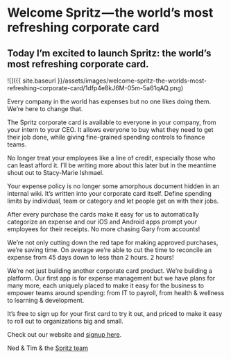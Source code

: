 
# Welcome Spritz — the world’s most refreshing corporate card

## Today I’m excited to launch Spritz: the world’s most refreshing corporate card.

![]({{ site.baseurl }}/assets/images/welcome-spritz-the-worlds-most-refreshing-corporate-card/1dfp4e8kJ6M-05m-5a61qAQ.png)

Every company in the world has expenses but no one likes doing them. We’re here to change that.

The Spritz corporate card is available to everyone in your company, from your intern to your CEO. It allows everyone to buy what they need to get their job done, while giving fine-grained spending controls to finance teams.

No longer treat your employees like a line of credit, especially those who can least afford it. I’ll be writing more about this later but in the meantime shout out to Stacy-Marie Ishmael.


Your expense policy is no longer some amorphous document hidden in an internal wiki. It’s written into your corporate card itself. Define spending limits by individual, team or category and let people get on with their jobs.

After every purchase the cards make it easy for us to automatically categorize an expense and our iOS and Android apps prompt your employees for their receipts. No more chasing Gary from accounts!

We’re not only cutting down the red tape for making approved purchases, we’re saving time. On average we’re able to cut the time to reconcile an expense from 45 days down to less than 2 hours. 2 hours!

We’re not just building another corporate card product. We’re building a platform. Our first app is for expense management but we have plans for many more, each uniquely placed to make it easy for the business to empower teams around spending: from IT to payroll, from health & wellness to learning & development.

It’s free to sign up for your first card to try it out, and priced to make it easy to roll out to organizations big and small.

Check out our website and [signup here](https://spritz.works/).

Ned & Tim & the [Spritz team](https://spritz.works/team)